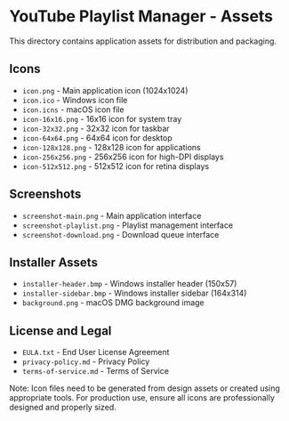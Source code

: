 # YouTube Playlist Manager - Assets

This directory contains application assets for distribution and packaging.

## Icons
- `icon.png` - Main application icon (1024x1024)
- `icon.ico` - Windows icon file
- `icon.icns` - macOS icon file
- `icon-16x16.png` - 16x16 icon for system tray
- `icon-32x32.png` - 32x32 icon for taskbar
- `icon-64x64.png` - 64x64 icon for desktop
- `icon-128x128.png` - 128x128 icon for applications
- `icon-256x256.png` - 256x256 icon for high-DPI displays
- `icon-512x512.png` - 512x512 icon for retina displays

## Screenshots
- `screenshot-main.png` - Main application interface
- `screenshot-playlist.png` - Playlist management interface
- `screenshot-download.png` - Download queue interface

## Installer Assets
- `installer-header.bmp` - Windows installer header (150x57)
- `installer-sidebar.bmp` - Windows installer sidebar (164x314)
- `background.png` - macOS DMG background image

## License and Legal
- `EULA.txt` - End User License Agreement
- `privacy-policy.md` - Privacy Policy
- `terms-of-service.md` - Terms of Service

Note: Icon files need to be generated from design assets or created using appropriate tools.
For production use, ensure all icons are professionally designed and properly sized.
